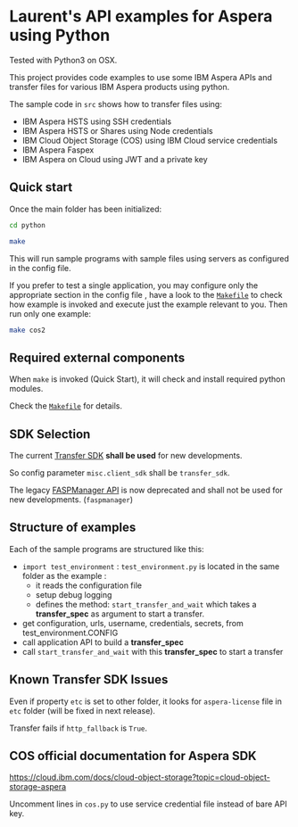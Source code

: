 # Laurent's API examples for Aspera using Python

Tested with Python3 on OSX.

This project provides code examples to use some IBM Aspera APIs and transfer files for various IBM Aspera products using python.

The sample code in `src` shows how to transfer files using:

* IBM Aspera HSTS using SSH credentials
* IBM Aspera HSTS or Shares using Node credentials
* IBM Cloud Object Storage (COS) using IBM Cloud service credentials
* IBM Aspera Faspex
* IBM Aspera on Cloud using JWT and a private key

## Quick start

Once the main folder has been initialized:

```bash
cd python

make
```

This will run sample programs with sample files using servers as configured in the config file.

<!--* Check and Download FaspManager
* Check and Install required python modules-->

If you prefer to test a single application, you may configure only the appropriate section in the config file , have a look to the [`Makefile`](Makefile) to check how example is invoked and execute just the example relevant to you. Then run only one example:

```bash
make cos2
```

## Required external components

When `make` is invoked (Quick Start), it will check and install required python modules.

Check the [`Makefile`](Makefile) for details.

## <a id="sdk"></a>SDK Selection

The current [Transfer SDK](https://developer.ibm.com/apis/catalog?search=%22aspera%20transfer%20sdk%22) **shall be used** for new developments.

So config parameter `misc.client_sdk` shall be `transfer_sdk`.

The legacy [FASPManager API](https://developer.ibm.com/apis/catalog?search=%22fasp%20manager%20sdk%22) is now deprecated and shall not be used for new developments. (`faspmanager`)

## Structure of examples

Each of the sample programs are structured like this:

* `import test_environment` : `test_environment.py` is located in the same folder as the example :
  * it reads the configuration file
  * setup debug logging
  * defines the method: `start_transfer_and_wait` which takes a **transfer_spec** as argument to start a transfer.
* get configuration, urls, username, credentials, secrets, from test_environment.CONFIG
* call application API to build a **transfer_spec**
* call `start_transfer_and_wait` with this **transfer_spec** to start a transfer

## Known Transfer SDK Issues

Even if property `etc` is set to other folder, it looks for `aspera-license` file in `etc` folder (will be fixed in next release).

Transfer fails if `http_fallback` is `True`.

## COS official documentation for Aspera SDK

<https://cloud.ibm.com/docs/cloud-object-storage?topic=cloud-object-storage-aspera>

Uncomment lines in `cos.py` to use service credential file instead of bare API key.
